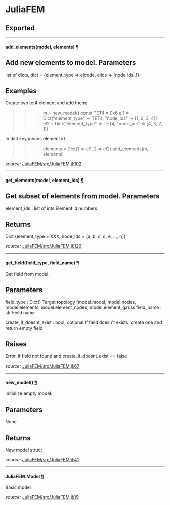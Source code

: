 # JuliaFEM

## Exported

---

<a id="method__add_elements.1" class="lexicon_definition"></a>
#### add_elements(model,  elements) [¶](#method__add_elements.1)
Add new elements to model.
Parameters
----------
list of dicts, dict = {element_type => elcode, elids => [node ids..]}

Examples
--------
Create two tet4 element and add them:

>>> m = new_model()
>>> const TET4 = 0x6
>>> el1 = Dict("element_type" => TET4, "node_ids" => [1, 2, 3, 4])
>>> el2 = Dict("element_type" => TET4, "node_ids" => [4, 3, 2, 1])

In dict key means element id

>>> elements = Dict(1 => el1, 2 => el2)
>>> add_elements(m, elements)



*source:*
[JuliaFEM/src/JuliaFEM.jl:102](https://github.com/JuliaFEM/JuliaFEM.jl/tree/92c5e6c15a1ffaea4c153cba2af3a62ba3b42ebe/src/JuliaFEM.jl#L102)

---

<a id="method__get_elements.1" class="lexicon_definition"></a>
#### get_elements(model,  element_ids) [¶](#method__get_elements.1)
Get subset of elements from model.
Parameters
----------
element_ids : list of ints
    Element id numbers

Returns
-------
Dict
{element_type = XXX, node_ids = [a, b, c, d, e, ..., n]}


*source:*
[JuliaFEM/src/JuliaFEM.jl:126](https://github.com/JuliaFEM/JuliaFEM.jl/tree/92c5e6c15a1ffaea4c153cba2af3a62ba3b42ebe/src/JuliaFEM.jl#L126)

---

<a id="method__get_field.1" class="lexicon_definition"></a>
#### get_field(field_type,  field_name) [¶](#method__get_field.1)
Get field from model.

Parameters
----------
field_type : Dict()
    Target topology (model.model, model.nodes, model.elements,
                     model.element_nodes, model.element_gauss
field_name : str
    Field name

create_if_doesnt_exist : bool, optional
    If field doesn't exists, create one and return empty field

Raises
------
Error, if field not found and create_if_doesnt_exist == false


*source:*
[JuliaFEM/src/JuliaFEM.jl:67](https://github.com/JuliaFEM/JuliaFEM.jl/tree/92c5e6c15a1ffaea4c153cba2af3a62ba3b42ebe/src/JuliaFEM.jl#L67)

---

<a id="method__new_model.1" class="lexicon_definition"></a>
#### new_model() [¶](#method__new_model.1)
Initialize empty model.

Parameters
----------
None

Returns
-------
New model struct


*source:*
[JuliaFEM/src/JuliaFEM.jl:41](https://github.com/JuliaFEM/JuliaFEM.jl/tree/92c5e6c15a1ffaea4c153cba2af3a62ba3b42ebe/src/JuliaFEM.jl#L41)

---

<a id="type__model.1" class="lexicon_definition"></a>
#### JuliaFEM.Model [¶](#type__model.1)
Basic model


*source:*
[JuliaFEM/src/JuliaFEM.jl:19](https://github.com/JuliaFEM/JuliaFEM.jl/tree/92c5e6c15a1ffaea4c153cba2af3a62ba3b42ebe/src/JuliaFEM.jl#L19)

